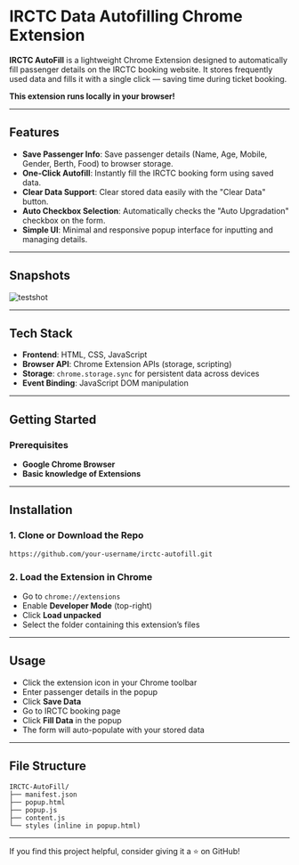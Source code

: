 # IRCTC Data Autofilling Chrome Extension

**IRCTC AutoFill** is a lightweight Chrome Extension designed to automatically fill passenger details on the IRCTC booking website. It stores frequently used data and fills it with a single click — saving time during ticket booking.

**This extension runs locally in your browser!**

---

## Features

- **Save Passenger Info**: Save passenger details (Name, Age, Mobile, Gender, Berth, Food) to browser storage.
- **One-Click Autofill**: Instantly fill the IRCTC booking form using saved data.
- **Clear Data Support**: Clear stored data easily with the "Clear Data" button.
- **Auto Checkbox Selection**: Automatically checks the "Auto Upgradation" checkbox on the form.
- **Simple UI**: Minimal and responsive popup interface for inputting and managing details.

---

## Snapshots

![testshot](https://github.com/user-attachments/assets/f20401c9-2c12-4b98-afc6-b9ff633b1546)

---

## Tech Stack

- **Frontend**: HTML, CSS, JavaScript
- **Browser API**: Chrome Extension APIs (storage, scripting)
- **Storage**: `chrome.storage.sync` for persistent data across devices
- **Event Binding**: JavaScript DOM manipulation

---

## Getting Started

### Prerequisites

- **Google Chrome Browser**
- **Basic knowledge of Extensions**

---

## Installation

### 1. Clone or Download the Repo
```sh
https://github.com/your-username/irctc-autofill.git
```

### 2. Load the Extension in Chrome
- Go to `chrome://extensions`
- Enable **Developer Mode** (top-right)
- Click **Load unpacked**
- Select the folder containing this extension’s files

---

## Usage
- Click the extension icon in your Chrome toolbar
- Enter passenger details in the popup
- Click **Save Data**
- Go to IRCTC booking page
- Click **Fill Data** in the popup
- The form will auto-populate with your stored data

---

## File Structure
```
IRCTC-AutoFill/
├── manifest.json
├── popup.html
├── popup.js
├── content.js
└── styles (inline in popup.html)
```

---

If you find this project helpful, consider giving it a ⭐ on GitHub!

